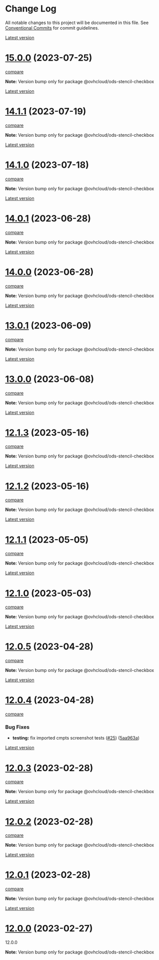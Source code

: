 # Change Log

All notable changes to this project will be documented in this file.
See [Conventional Commits](https://conventionalcommits.org) for commit guidelines.

[Latest version](https://ovhcloud.design/latest/?path=/docs/design-system-changelog--page)


# [15.0.0](https://ovhcloud.design/v15.0.0/?path=/docs/design-system-changelog--page) (2023-07-25)
[compare](https://github.com/ovh/design-system/compare/v13.0.1...v15.0.0)

**Note:** Version bump only for package @ovhcloud/ods-stencil-checkbox





[Latest version](https://ovhcloud.design/latest/?path=/docs/design-system-changelog--page)


# [14.1.1](https://ovhcloud.design/v14.1.1/?path=/docs/design-system-changelog--page) (2023-07-19)
[compare](https://github.com/ovh/design-system/compare/v14.1.0...v14.1.1)

**Note:** Version bump only for package @ovhcloud/ods-stencil-checkbox





[Latest version](https://ovhcloud.design/latest/?path=/docs/design-system-changelog--page)


# [14.1.0](https://ovhcloud.design/v14.1.0/?path=/docs/design-system-changelog--page) (2023-07-18)
[compare](https://github.com/ovh/design-system/compare/v13.0.1...v14.1.0)

**Note:** Version bump only for package @ovhcloud/ods-stencil-checkbox





[Latest version](https://ovhcloud.design/latest/?path=/docs/design-system-changelog--page)


# [14.0.1](https://ovhcloud.design/v14.0.1/?path=/docs/design-system-changelog--page) (2023-06-28)
[compare](https://github.com/ovh/design-system/compare/v14.0.0...v14.0.1)

**Note:** Version bump only for package @ovhcloud/ods-stencil-checkbox





[Latest version](https://ovhcloud.design/latest/?path=/docs/design-system-changelog--page)


# [14.0.0](https://ovhcloud.design/v14.0.0/?path=/docs/design-system-changelog--page) (2023-06-28)
[compare](https://github.com/ovh/design-system/compare/v13.0.1...v14.0.0)

**Note:** Version bump only for package @ovhcloud/ods-stencil-checkbox





[Latest version](https://ovhcloud.design/latest/?path=/docs/design-system-changelog--page)


# [13.0.1](https://ovhcloud.design/v13.0.1/?path=/docs/design-system-changelog--page) (2023-06-09)
[compare](https://github.com/ovh/design-system/compare/v13.0.0...v13.0.1)

**Note:** Version bump only for package @ovhcloud/ods-stencil-checkbox





[Latest version](https://ovhcloud.design/latest/?path=/docs/design-system-changelog--page)


# [13.0.0](https://ovhcloud.design/v13.0.0/?path=/docs/design-system-changelog--page) (2023-06-08)
[compare](https://github.com/ovh/design-system/compare/v12.1.3...v13.0.0)

**Note:** Version bump only for package @ovhcloud/ods-stencil-checkbox





[Latest version](https://ovhcloud.design/latest/?path=/docs/design-system-changelog--page)


# [12.1.3](https://ovhcloud.design/v12.1.3/?path=/docs/design-system-changelog--page) (2023-05-16)
[compare](https://github.com/ovh/design-system/compare/v12.1.2...v12.1.3)

**Note:** Version bump only for package @ovhcloud/ods-stencil-checkbox





[Latest version](https://ovhcloud.design/latest/?path=/docs/design-system-changelog--page)


# [12.1.2](https://ovhcloud.design/v12.1.2/?path=/docs/design-system-changelog--page) (2023-05-16)
[compare](https://github.com/ovh/design-system/compare/v12.1.1...v12.1.2)

**Note:** Version bump only for package @ovhcloud/ods-stencil-checkbox





[Latest version](https://ovhcloud.design/latest/?path=/docs/design-system-changelog--page)


# [12.1.1](https://ovhcloud.design/v12.1.1/?path=/docs/design-system-changelog--page) (2023-05-05)
[compare](https://github.com/ovh/design-system/compare/v12.1.0...v12.1.1)

**Note:** Version bump only for package @ovhcloud/ods-stencil-checkbox





[Latest version](https://ovhcloud.design/latest/?path=/docs/design-system-changelog--page)


# [12.1.0](https://ovhcloud.design/v12.1.0/?path=/docs/design-system-changelog--page) (2023-05-03)
[compare](https://github.com/ovh/design-system/compare/v12.0.5...v12.1.0)

**Note:** Version bump only for package @ovhcloud/ods-stencil-checkbox





[Latest version](https://ovhcloud.design/latest/?path=/docs/design-system-changelog--page)


# [12.0.5](https://ovhcloud.design/v12.0.5/?path=/docs/design-system-changelog--page) (2023-04-28)
[compare](https://github.com/ovh/design-system/compare/v12.0.4...v12.0.5)

**Note:** Version bump only for package @ovhcloud/ods-stencil-checkbox







[Latest version](https://ovhcloud.design/latest/?path=/docs/design-system-changelog--page)


# [12.0.4](https://ovhcloud.design/v12.0.4/?path=/docs/design-system-changelog--page) (2023-04-28)
[compare](https://github.com/ovh/design-system/compare/v12.0.3...v12.0.4)

### Bug Fixes

* **testing:** fix imported cmpts screenshot tests ([#25](https://github.com/ovh/design-system/issues/25)) ([5aa963a](https://github.com/ovh/design-system/commit/5aa963ae85e4bb802830bbe973f87057fe008a56))



[Latest version](https://ovhcloud.design/latest/?path=/docs/design-system-changelog--page)


# [12.0.3](https://ovhcloud.design/v12.0.3/?path=/docs/design-system-changelog--page) (2023-02-28)
[compare](https://github.com/ovh/design-system/compare/v12.0.2...v12.0.3)

**Note:** Version bump only for package @ovhcloud/ods-stencil-checkbox





[Latest version](https://ovhcloud.design/latest/?path=/docs/design-system-changelog--page)


# [12.0.2](https://ovhcloud.design/v12.0.2/?path=/docs/design-system-changelog--page) (2023-02-28)
[compare](https://github.com/ovh/design-system/compare/v12.0.1...v12.0.2)

**Note:** Version bump only for package @ovhcloud/ods-stencil-checkbox





[Latest version](https://ovhcloud.design/latest/?path=/docs/design-system-changelog--page)


# [12.0.1](https://ovhcloud.design/v12.0.1/?path=/docs/design-system-changelog--page) (2023-02-28)
[compare](https://github.com/ovh/design-system/compare/v12.0.0...v12.0.1)

**Note:** Version bump only for package @ovhcloud/ods-stencil-checkbox





[Latest version](https://ovhcloud.design/latest/?path=/docs/design-system-changelog--page)


# [12.0.0](https://ovhcloud.design/v12.0.0/?path=/docs/design-system-changelog--page) (2023-02-27)
12.0.0

**Note:** Version bump only for package @ovhcloud/ods-stencil-checkbox
